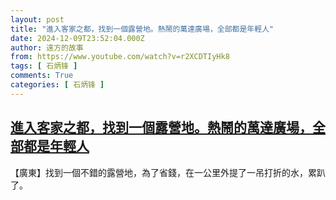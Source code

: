 ```yaml
---
layout: post
title: "進入客家之都，找到一個露營地。熱鬧的萬達廣場，全部都是年輕人"
date: 2024-12-09T23:52:04.000Z
author: 遠方的故事
from: https://www.youtube.com/watch?v=r2XCDTIyHk8
tags: [ 石炳锋 ]
comments: True
categories: [ 石炳锋 ]
---
```

<!--1733788324000-->
[進入客家之都，找到一個露營地。熱鬧的萬達廣場，全部都是年輕人](https://www.youtube.com/watch?v=r2XCDTIyHk8)
------

<div>
【廣東】找到一個不錯的露營地，為了省錢，在一公里外提了一吊打折的水，累趴了。
</div>
